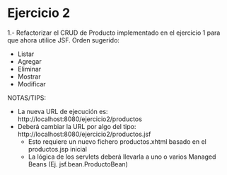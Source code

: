 # Ejercicio 2

1.- Refactorizar el CRUD de Producto implementado en el ejercicio 1 para que ahora utilice JSF. Orden sugerido:
- Listar
- Agregar
- Eliminar
- Mostrar
- Modificar

NOTAS/TIPS:
- La nueva URL de ejecución es: http://localhost:8080/ejercicio2/productos
- Deberá cambiar la URL por algo del tipo: http://localhost:8080/ejercicio2/productos.jsf
	- Esto requiere un nuevo fichero productos.xhtml basado en el productos.jsp inicial
	- La lógica de los servlets deberá llevarla a uno o varios Managed Beans (Ej. jsf.bean.ProductoBean)
